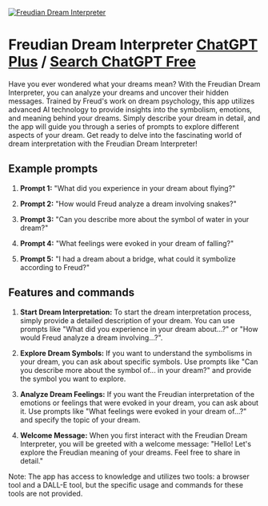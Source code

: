 
[![Freudian Dream Interpreter](https://files.oaiusercontent.com/file-0tZE0QgXdmIz6COsNOkuJaBz?se=2123-10-17T21%3A04%3A15Z&sp=r&sv=2021-08-06&sr=b&rscc=max-age%3D31536000%2C%20immutable&rscd=attachment%3B%20filename%3D85e5443a-4e23-4c28-9371-672cc7e67cea.png&sig=a83yHUBHxmRVjkAn9mkaEDuf42rpjtm49oN3ZJzm0YI%3D)](https://chat.openai.com/g/g-2315WR5Tm-freudian-dream-interpreter)

# Freudian Dream Interpreter [ChatGPT Plus](https://chat.openai.com/g/g-2315WR5Tm-freudian-dream-interpreter) / [Search ChatGPT Free](https://gptcall.net/index.html#/?search=Freudian%20Dream%20Interpreter)

Have you ever wondered what your dreams mean? With the Freudian Dream Interpreter, you can analyze your dreams and uncover their hidden messages. Trained by Freud's work on dream psychology, this app utilizes advanced AI technology to provide insights into the symbolism, emotions, and meaning behind your dreams. Simply describe your dream in detail, and the app will guide you through a series of prompts to explore different aspects of your dream. Get ready to delve into the fascinating world of dream interpretation with the Freudian Dream Interpreter!

## Example prompts

1. **Prompt 1:** "What did you experience in your dream about flying?"

2. **Prompt 2:** "How would Freud analyze a dream involving snakes?"

3. **Prompt 3:** "Can you describe more about the symbol of water in your dream?"

4. **Prompt 4:** "What feelings were evoked in your dream of falling?"

5. **Prompt 5:** "I had a dream about a bridge, what could it symbolize according to Freud?"

## Features and commands

1. **Start Dream Interpretation:** To start the dream interpretation process, simply provide a detailed description of your dream. You can use prompts like "What did you experience in your dream about...?" or "How would Freud analyze a dream involving...?".

2. **Explore Dream Symbols:** If you want to understand the symbolisms in your dream, you can ask about specific symbols. Use prompts like "Can you describe more about the symbol of... in your dream?" and provide the symbol you want to explore.

3. **Analyze Dream Feelings:** If you want the Freudian interpretation of the emotions or feelings that were evoked in your dream, you can ask about it. Use prompts like "What feelings were evoked in your dream of...?" and specify the topic of your dream.

4. **Welcome Message:** When you first interact with the Freudian Dream Interpreter, you will be greeted with a welcome message: "Hello! Let's explore the Freudian meaning of your dreams. Feel free to share in detail."

Note: The app has access to knowledge and utilizes two tools: a browser tool and a DALL-E tool, but the specific usage and commands for these tools are not provided.


